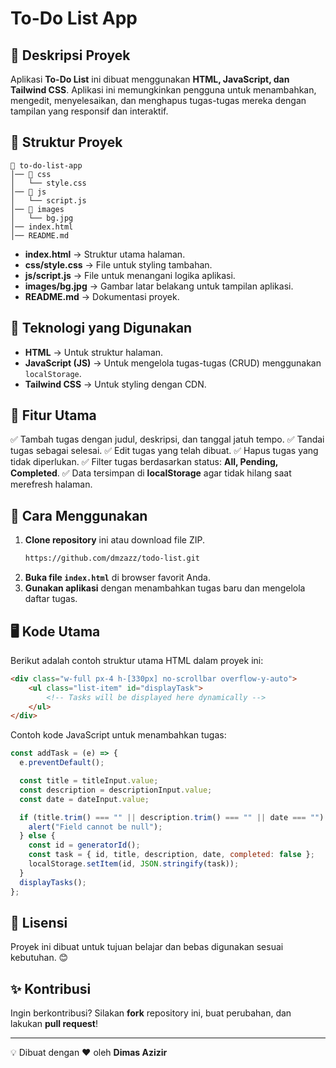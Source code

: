 # **To-Do List App**

## 📌 **Deskripsi Proyek**
Aplikasi **To-Do List** ini dibuat menggunakan **HTML, JavaScript, dan Tailwind CSS**.
Aplikasi ini memungkinkan pengguna untuk menambahkan, mengedit, menyelesaikan, dan menghapus tugas-tugas mereka dengan tampilan yang responsif dan interaktif.

## 📂 **Struktur Proyek**

```
📁 to-do-list-app
│── 📂 css
│   └── style.css
│── 📂 js
│   └── script.js
│── 📂 images
│   └── bg.jpg
│── index.html
│── README.md
```

- **index.html** → Struktur utama halaman.
- **css/style.css** → File untuk styling tambahan.
- **js/script.js** → File untuk menangani logika aplikasi.
- **images/bg.jpg** → Gambar latar belakang untuk tampilan aplikasi.
- **README.md** → Dokumentasi proyek.

## 🚀 **Teknologi yang Digunakan**
- **HTML** → Untuk struktur halaman.
- **JavaScript (JS)** → Untuk mengelola tugas-tugas (CRUD) menggunakan `localStorage`.
- **Tailwind CSS** → Untuk styling dengan CDN.

## 🎨 **Fitur Utama**
✅ Tambah tugas dengan judul, deskripsi, dan tanggal jatuh tempo.
✅ Tandai tugas sebagai selesai.
✅ Edit tugas yang telah dibuat.
✅ Hapus tugas yang tidak diperlukan.
✅ Filter tugas berdasarkan status: **All, Pending, Completed**.
✅ Data tersimpan di **localStorage** agar tidak hilang saat merefresh halaman.

## 🔧 **Cara Menggunakan**
1. **Clone repository** ini atau download file ZIP.
   ```sh
   https://github.com/dmzazz/todo-list.git
   ```
2. **Buka file `index.html`** di browser favorit Anda.
3. **Gunakan aplikasi** dengan menambahkan tugas baru dan mengelola daftar tugas.

## 🖥️ **Kode Utama**
Berikut adalah contoh struktur utama HTML dalam proyek ini:

```html
<div class="w-full px-4 h-[330px] no-scrollbar overflow-y-auto">
    <ul class="list-item" id="displayTask">
        <!-- Tasks will be displayed here dynamically -->
    </ul>
</div>
```

Contoh kode JavaScript untuk menambahkan tugas:

```js
const addTask = (e) => {
  e.preventDefault();

  const title = titleInput.value;
  const description = descriptionInput.value;
  const date = dateInput.value;

  if (title.trim() === "" || description.trim() === "" || date === "") {
    alert("Field cannot be null");
  } else {
    const id = generatorId();
    const task = { id, title, description, date, completed: false };
    localStorage.setItem(id, JSON.stringify(task));
  }
  displayTasks();
};
```

## 📜 **Lisensi**
Proyek ini dibuat untuk tujuan belajar dan bebas digunakan sesuai kebutuhan. 😊

## ✨ **Kontribusi**
Ingin berkontribusi? Silakan **fork** repository ini, buat perubahan, dan lakukan **pull request**!

---
💡 Dibuat dengan ❤️ oleh **Dimas Azizir**

